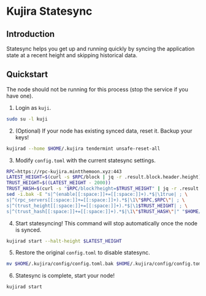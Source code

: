 # Kujira Statesync

## Introduction
Statesync helps you get up and running quickly by syncing the application state at a recent height and skipping historical data.

## Quickstart
The node should not be running for this process (stop the service if you have one).

1. Login as `kuji`.
```bash
sudo su -l kuji
```
2. (Optional) If your node has existing synced data, reset it. Backup your keys!
```bash
kujirad --home $HOME/.kujira tendermint unsafe-reset-all
```
3. Modify `config.toml` with the current statesync settings.
```bash
RPC=https://rpc-kujira.mintthemoon.xyz:443
LATEST_HEIGHT=$(curl -s $RPC/block | jq -r .result.block.header.height)
TRUST_HEIGHT=$((LATEST_HEIGHT - 2000))
TRUST_HASH=$(curl -s "$RPC/block?height=$TRUST_HEIGHT" | jq -r .result.block_id.hash)
sed -i.bak -E "s|^(enable[[:space:]]+=[[:space:]]+).*$|\1true| ; \
s|^(rpc_servers[[:space:]]+=[[:space:]]+).*$|\1\"$RPC,$RPC\"| ; \
s|^(trust_height[[:space:]]+=[[:space:]]+).*$|\1$TRUST_HEIGHT| ; \
s|^(trust_hash[[:space:]]+=[[:space:]]+).*$|\1\"$TRUST_HASH\"|" "$HOME/.kujira/config/config.toml"
```
4. Start statesyncing! This command will stop automatically once the node is synced.
```bash
kujirad start --halt-height $LATEST_HEIGHT
```
5. Restore the original `config.toml` to disable statesync.
```bash
mv $HOME/.kujira/config/config.toml.bak $HOME/.kujira/config/config.toml
```
6. Statesync is complete, start your node!
```bash
kujirad start
```
